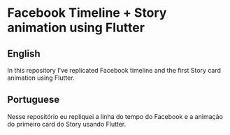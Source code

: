 # Facebook Timeline + Story animation using Flutter

## English

In this repository I've replicated Facebook timeline and the first Story card animation using Flutter.

## Portuguese

Nesse repositório eu repliquei a linha do tempo do Facebook e a animação do primeiro card do Story usando Flutter.

